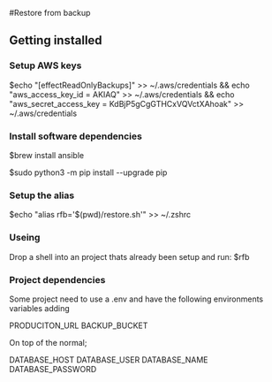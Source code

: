 #Restore from backup

## Getting installed

### Setup AWS keys

$echo "[effectReadOnlyBackups]" >> ~/.aws/credentials && echo "aws_access_key_id = AKIAQ" >> ~/.aws/credentials && echo "aws_secret_access_key = KdBjP5gCgGTHCxVQVctXAhoak" >> ~/.aws/credentials

### Install software dependencies
$brew install ansible

$sudo python3 -m pip install --upgrade pip

### Setup the alias

$echo "alias rfb='$(pwd)/restore.sh'" >> ~/.zshrc

### Useing
Drop a shell into an project thats already been setup and run:
$rfb

### Project dependencies

Some project need to use a .env and have the following environments variables adding

PRODUCITON_URL
BACKUP_BUCKET

On top of the normal;

DATABASE_HOST
DATABASE_USER
DATABASE_NAME
DATABASE_PASSWORD
